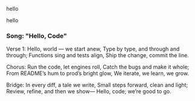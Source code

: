 
hello

hello

### Song: "Hello, Code"

Verse 1:
Hello, world — we start anew,
Type by type, and through and through;
Functions sing and tests align,
Ship the change, commit the line.

Chorus:
Run the code, let engines roll,
Catch the bugs and make it whole;
From README’s hum to prod’s bright glow,
We iterate, we learn, we grow.

Bridge:
In every diff, a tale we write,
Small steps forward, clean and light;
Review, refine, and then we show—
Hello, code; we’re good to go.


